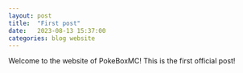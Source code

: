 ```yaml
---
layout: post
title:  "First post"
date:   2023-08-13 15:37:00
categories: blog website
---
```

Welcome to the website of PokeBoxMC! This is the first official post!
